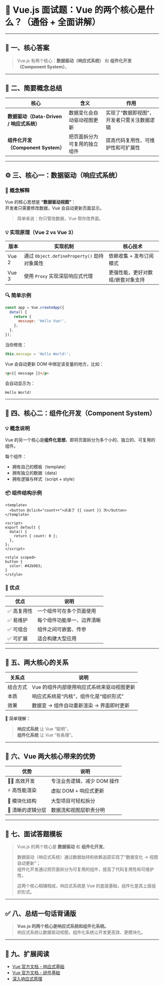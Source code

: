 # 🌟 Vue.js 面试题：Vue 的两个核心是什么？（通俗 + 全面讲解）

---

## 🧩 一、核心答案

> Vue.js 有两个核心：**数据驱动（响应式系统）** 和 **组件化开发（Component System）**。

---

## 🧠 二、简要概念总结

| 核心                                     | 含义                         | 作用                                       |
| ---------------------------------------- | ---------------------------- | ------------------------------------------ |
| **数据驱动（Data-Driven / 响应式系统）** | 数据变化会自动驱动视图更新   | 实现了“数据即视图”，开发者只需关注数据逻辑 |
| **组件化开发（Component System）**       | 把页面拆分为可复用的独立组件 | 提高代码复用性、可维护性和可扩展性         |

---

## ⚙️ 三、核心一：数据驱动（响应式系统）

### 🧠 概念解释

Vue 的核心思想是 **“数据驱动视图”**：  
开发者只需要修改数据，Vue 会自动更新页面显示。

> 简单来说：你只管改数据，Vue 帮你改界面。

### 💡 实现原理（Vue 2 vs Vue 3）

| 版本  | 实现机制                                    | 核心技术                          |
| ----- | ------------------------------------------- | --------------------------------- |
| Vue 2 | 通过 `Object.defineProperty()` 劫持对象属性 | 依赖收集 + 发布订阅模式           |
| Vue 3 | 使用 `Proxy` 实现深层响应式代理             | 更强性能，更好对数组/嵌套对象支持 |

### 🔍 简单示例

```js
const app = Vue.createApp({
  data() {
    return {
      message: 'Hello Vue!',
    };
  },
});
```

当你修改：

```js
this.message = 'Hello World!';
```

Vue 会自动更新 DOM 中绑定该变量的地方，比如：

```html
<p>{{ message }}</p>
```

会自动显示为：

```
Hello World!
```

---

## 🧱 四、核心二：组件化开发（Component System）

### 💡 概念说明

Vue 的另一个核心是**组件化思想**，即将页面拆分为多个小的、独立的、可复用的组件。

每个组件：

- 拥有自己的模板（template）
- 拥有独立的数据（data）
- 拥有逻辑与样式（script + style）

### 📦 组件结构示例

```vue
<template>
  <button @click="count++">点击了 {{ count }} 次</button>
</template>

<script>
export default {
  data() {
    return { count: 0 };
  },
};
</script>

<style scoped>
button {
  color: #42b983;
}
</style>
```

### 🧠 优点

| 优点        | 说明                       |
| ----------- | -------------------------- |
| ✅ 高复用性 | 一个组件可在多个页面使用   |
| ✅ 易维护   | 每个组件功能单一、边界清晰 |
| ✅ 可组合   | 组件之间可嵌套、传参       |
| ✅ 可扩展   | 适合构建大型应用           |

---

## 🧩 五、两大核心的关系

| 关系点   | 说明                                       |
| -------- | ------------------------------------------ |
| 结合方式 | Vue 的组件内部使用响应式系统来驱动视图更新 |
| 本质     | 响应式系统是“内核”，组件化是“组织形式”     |
| 效果     | 数据变 → 组件自动重新渲染 → 界面即时更新   |

📘 简单理解：

> **响应式系统** 让 Vue “聪明”，  
> **组件化系统** 让 Vue “有条理”。

---

## 🧭 六、Vue 两大核心带来的优势

| 优势              | 说明                        |
| ----------------- | --------------------------- |
| 👨‍💻 高效开发       | 专注业务逻辑，减少 DOM 操作 |
| ⚡ 高性能渲染     | 虚拟 DOM + 响应式更新       |
| 🧩 模块化结构     | 大型项目可轻松拆分          |
| 🧠 清晰的逻辑分层 | 数据流和视图层职责分明      |

---

## 💬 七、面试答题模板

> Vue.js 的两个核心是 **数据驱动** 和 **组件化开发**。
>
> 数据驱动（响应式系统）通过数据劫持和依赖追踪实现了“数据变化 → 视图自动更新”；  
> 组件化开发通过把页面拆分为可复用的组件，提高了代码复用性和可维护性。
>
> 这两个核心相辅相成，响应式系统是 Vue 的底层基础，组件化是其上层组织形式。

---

## ✅ 八、总结一句话背诵版

> **Vue.js 的两个核心是响应式系统和组件化系统。**  
> 响应式系统让数据驱动视图，组件化系统让开发更高效、更模块化。

---

## 📘 九、扩展阅读

- [Vue 官方文档 - 响应式基础](https://vuejs.org/guide/essentials/reactivity-fundamentals.html)
- [Vue 官方文档 - 组件基础](https://vuejs.org/guide/essentials/component-basics.html)
- [深入响应式原理](https://vuejs.org/guide/extras/reactivity-in-depth.html)
